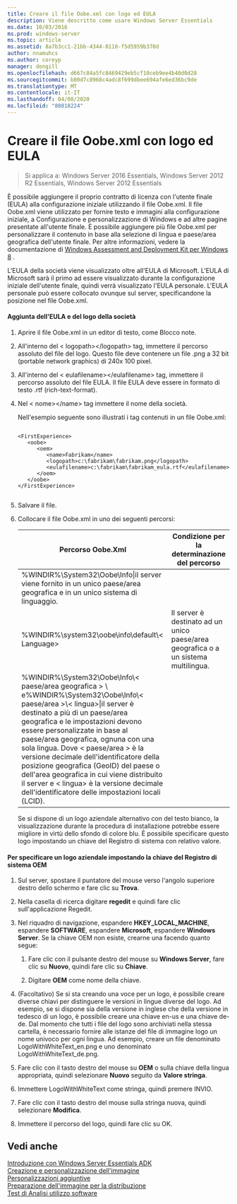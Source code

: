 ```yaml
---
title: Creare il file Oobe.xml con logo ed EULA
description: Viene descritto come usare Windows Server Essentials
ms.date: 10/03/2016
ms.prod: windows-server
ms.topic: article
ms.assetid: 8a7b3cc1-21bb-4344-8110-f5d5959b370d
author: nnamuhcs
ms.author: coreyp
manager: dongill
ms.openlocfilehash: d667c84a5fc8469429eb5cf10ceb9ee4b40d0d28
ms.sourcegitcommit: b00d7c8968c4adc8f699dbee694afe6ed36bc9de
ms.translationtype: MT
ms.contentlocale: it-IT
ms.lasthandoff: 04/08/2020
ms.locfileid: "80818224"
---
```

# <a name="create-the-oobexml-file-including-logo-and-eula"></a>Creare il file Oobe.xml con logo ed EULA

>Si applica a: Windows Server 2016 Essentials, Windows Server 2012 R2 Essentials, Windows Server 2012 Essentials

È possibile aggiungere il proprio contratto di licenza con l'utente finale (EULA) alla configurazione iniziale utilizzando il file Oobe.xml. Il file Oobe.xml viene utilizzato per fornire testo e immagini alla configurazione iniziale, a Configurazione e personalizzazione di Windows e ad altre pagine presentate all'utente finale. È possibile aggiungere più file Oobe.xml per personalizzare il contenuto in base alla selezione di lingua e paese/area geografica dell'utente finale. Per altre informazioni, vedere la documentazione di [Windows Assessment and Deployment Kit per Windows 8](https://go.microsoft.com/fwlink/?LinkId=248694) .  
  
 L'EULA della società viene visualizzato oltre all'EULA di Microsoft. L'EULA di Microsoft sarà il primo ad essere visualizzato durante la configurazione iniziale dell'utente finale, quindi verrà visualizzato l'EULA personale. L'EULA personale può essere collocato ovunque sul server, specificandone la posizione nel file Oobe.xml.  
  
#### <a name="to-add-your-company-eula-and-logo"></a>Aggiunta dell'EULA e del logo della società  
  
1. Aprire il file Oobe.xml in un editor di testo, come Blocco note.  
  
2. All'interno del < logopath\></logopath\> tag, immettere il percorso assoluto del file del logo. Questo file deve contenere un file .png a 32 bit (portable network graphics) di 240x 100 pixel.  
  
3. All'interno del < eulafilename\></eulafilename\> tag, immettere il percorso assoluto del file EULA. Il file EULA deve essere in formato di testo .rtf (rich-text-format).  
  
4. Nel < nome\></name\> tag immettere il nome della società.  
  
    Nell'esempio seguente sono illustrati i tag contenuti in un file Oobe.xml:  
  
   ```  
  
   <FirstExperience>  
      <oobe>  
         <oem>  
            <name>Fabrikam</name>  
            <logopath>c:\fabrikam\fabrikam.png</logopath>  
            <eulafilename>c:\fabrikam\fabrikam_eula.rtf</eulafilename>  
         </oem>  
      </oobe>  
   </FirstExperience>  
  
   ```  
  
5. Salvare il file.  
  
6. Collocare il file Oobe.xml in uno dei seguenti percorsi:  
  
   |Percorso Oobe.Xml|Condizione per la determinazione del percorso|  
   |-----------------------|----------------------------------------|  
   |%WINDIR%\System32\Oobe\Info\|il server viene fornito in un unico paese/area geografica e in un unico sistema di linguaggio.|  
   |%WINDIR%\system32\oobe\info\default\\< Language\>|Il server è destinato ad un unico paese/area geografica o a un sistema multilingua.|  
   |%WINDIR%\System32\Oobe\Info\\< paese/area geografica > \ e%WINDIR%\System32\Oobe\Info\\< paese/area >\\< lingua\>\|il server è destinato a più di un paese/area geografica e le impostazioni devono essere personalizzate in base al paese/area geografica, ognuna con una sola lingua. Dove < paese/area > è la versione decimale dell'identificatore della posizione geografica (GeoID) del paese o dell'area geografica in cui viene distribuito il server e < lingua\> è la versione decimale dell'identificatore delle impostazioni locali (LCID).|  
  
   Se si dispone di un logo aziendale alternativo con del testo bianco, la visualizzazione durante la procedura di installazione potrebbe essere migliore in virtù dello sfondo di colore blu.  È possibile specificare questo logo impostando un chiave del Registro di sistema con relativo valore.  
  
#### <a name="to-specify-a-company-logo-by-setting-the-oem-registry-key"></a>Per specificare un logo aziendale impostando la chiave del Registro di sistema OEM  
  
1.  Sul server, spostare il puntatore del mouse verso l'angolo superiore destro dello schermo e fare clic su **Trova**.  
  
2.  Nella casella di ricerca digitare **regedit** e quindi fare clic sull'applicazione Regedit.  
  
3.  Nel riquadro di navigazione, espandere **HKEY_LOCAL_MACHINE**, espandere **SOFTWARE**, espandere **Microsoft**, espandere **Windows Server**. Se la chiave OEM non esiste, crearne una facendo quanto segue:  
  
    1.  Fare clic con il pulsante destro del mouse su **Windows Server**, fare clic su **Nuovo**, quindi fare clic su **Chiave**.  
  
    2.  Digitare **OEM** come nome della chiave.  
  
4.  (Facoltativo) Se si sta creando una voce per un logo, è possibile creare diverse chiavi per distinguere le versioni in lingue diverse del logo. Ad esempio, se si dispone sia della versione in inglese che della versione in tedesco di un logo, è possibile creare una chiave en-us e una chiave de-de. Dal momento che tutti i file del logo sono archiviati nella stessa cartella, è necessario fornire alle istanze del file di immagine logo un nome univoco per ogni lingua. Ad esempio, creare un file denominato LogoWithWhiteText_en.png e uno denominato LogoWithWhiteText_de.png.  
  
5.  Fare clic con il tasto destro del mouse su **OEM** o sulla chiave della lingua appropriata, quindi selezionare **Nuovo** seguito da **Valore stringa**.  
  
6.  Immettere LogoWithWhiteText come stringa, quindi premere INVIO.  
  
7.  Fare clic con il tasto destro del mouse sulla stringa nuova, quindi selezionare **Modifica**.  
  
8.  Immettere il percorso del logo, quindi fare clic su OK.  
  
## <a name="see-also"></a>Vedi anche  
 [Introduzione con Windows Server Essentials ADK](Getting-Started-with-the-Windows-Server-Essentials-ADK.md)   
 [Creazione e personalizzazione dell'immagine](Creating-and-Customizing-the-Image.md)   
 [Personalizzazioni aggiuntive](Additional-Customizations.md)   
 [Preparazione dell'immagine per la distribuzione](Preparing-the-Image-for-Deployment.md)   
 [Test di Analisi utilizzo software](Testing-the-Customer-Experience.md)
